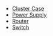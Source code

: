 - [Cluster Case](cluster-case.md)
- [Power Supply](power-supply.md)
- [Router](router.md)
- [Switch](switch.md)
